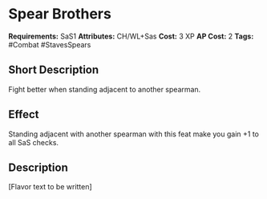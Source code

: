 # Spear Brothers

**Requirements:** SaS1
**Attributes:** CH/WL+Sas
**Cost:** 3 XP
**AP Cost:** 2
**Tags:** #Combat #StavesSpears

## Short Description
Fight better when standing adjacent to another spearman.

## Effect
Standing adjacent with another spearman with this feat make you gain +1 to all SaS checks.

## Description
[Flavor text to be written]